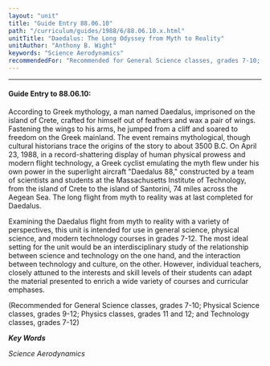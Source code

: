 ```yaml
---
layout: "unit"
title: "Guide Entry 88.06.10"
path: "/curriculum/guides/1988/6/88.06.10.x.html"
unitTitle: "Daedalus: The Long Odyssey from Myth to Reality"
unitAuthor: "Anthony B. Wight"
keywords: "Science Aerodynamics"
recommendedFor: "Recommended for General Science classes, grades 7-10; Physical Science classes, grades 9-12; Physics classes, grades 11 and 12; and Technology classes, grades 7-12"
---
```

<body>
<hr/>
 <h4>
  Guide Entry to 88.06.10:
 </h4>
 According to Greek mythology, a man named Daedalus, imprisoned on the island of Crete, crafted for himself out of feathers and wax a pair of wings. Fastening the wings to his arms, he jumped from a cliff and soared to freedom on the Greek mainland. The event remains mythological, though cultural historians trace the origins of the story to about 3500 B.C. On April 23, 1988, in a record-shattering display of human physical prowess and modern flight technology, a Greek cyclist emulating the myth flew under his own power in the superlight aircraft "Daedalus 88," constructed by a team of scientists and students at the Massachusetts Institute of Technology, from the island of Crete to the island of Santorini, 74 miles across the Aegean Sea. The long flight from myth to reality was at last completed for Daedalus.
 <p>
  Examining the Daedalus flight from myth to reality with a variety of perspectives, this unit is intended for use in general science, physical science, and modern technology courses in grades 7-12. The most ideal setting for the unit would be an interdisciplinary study of the relationship between science and technology on the one hand, and the interaction between technology and culture, on the other. However, individual teachers, closely attuned to the interests and skill levels of their students can adapt the material presented to enrich a wide variety of courses and curricular emphases.
 </p>
 <p>
  (Recommended for General Science classes, grades 7-10; Physical Science classes, grades 9-12; Physics classes, grades 11 and 12; and Technology classes, grades 7-12)
 </p>
 <p>
  <b>
   <i>
    Key Words
   </i>
  </b>
  <br/>
 </p>
 <p>
  <i>
   Science Aerodynamics
  </i>
 </p>

</body>